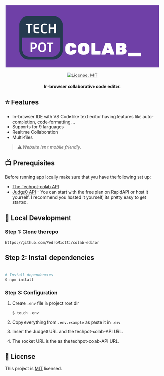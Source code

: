 <p align="center">
<img src=".github/img/techpot-colab-logo.png" alt="Logo" />
</p>

<p align="center">

 <a href="https://github.com/adarshaacharya/CodeTreats/blob/master/LICENSE" target="_blank">
<img alt="License: MIT" src="https://img.shields.io/github/license/adarshaacharya/CodeTreats" />
</a>

</p>

<h4 align="center">
In-browser collaborative code editor.
</h4>


## ⭐ Features

-   In-browser IDE with VS Code like text editor having features like auto-completion, code-formatting ...
-   Supports for 9 languages
-   Realtime Collaboration
-   Multi-files

> ⚠️ *Website isn't mobile friendly.*

## 📺 Prerequisites

Before running app locally make sure that you have the following set up:

-   [The Techpot-colab API](https://github.com/PedroMiotti/colab-editor-api)
-   [Judge0 API](https://github.com/judge0/judge0#get-started) - You can start with the free plan on RapidAPI or host it yourself. I recommend you hosted it yourself, its pretty easy to get started.

## 🚀 Local Development

### Step 1: Clone the repo

```bash
https://github.com/PedroMiotti/colab-editor
```

## Step 2: Install dependencies

```bash

# Install dependencies
$ npm install
```

### Step 3: Configuration

1. Create `.env` file in project root dir

    ```bash
    $ touch .env
    ```

2. Copy everything from `.env.example` as paste it in `.env`

3. Insert the Judge0 URL and the techpot-colab-API URL.
4. The socket URL is the as the techpot-colab-API URL.


## 📝 License

This project is [MIT](https://github.com/adarshaacharya/CodeTreats/blob/master/LICENSE) licensed.
